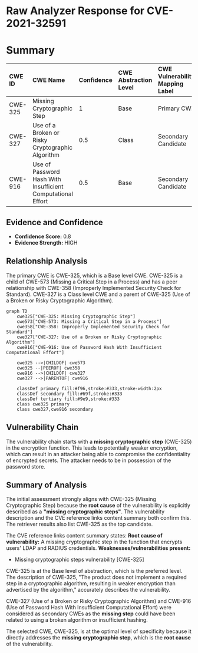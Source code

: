 # Raw Analyzer Response for CVE-2021-32591

# Summary
| CWE ID  | CWE Name                                                     | Confidence | CWE Abstraction Level | CWE Vulnerability Mapping Label | CWE-Vulnerability Mapping Notes |
| :-------- | :----------------------------------------------------------- | :--------- | :---------------------- | :------------------------------ | :---------------------------- |
| CWE-325 | Missing Cryptographic Step                                   | 1          | Base                    | Primary CWE                     | Allowed                       |
| CWE-327 | Use of a Broken or Risky Cryptographic Algorithm             | 0.5        | Class                   | Secondary Candidate             | Allowed-with-Review         |
| CWE-916 | Use of Password Hash With Insufficient Computational Effort | 0.5        | Base                    | Secondary Candidate             | Allowed                       |

## Evidence and Confidence

*   **Confidence Score:** 0.8
*   **Evidence Strength:** HIGH

## Relationship Analysis
The primary CWE is CWE-325, which is a Base level CWE. CWE-325 is a child of CWE-573 (Missing a Critical Step in a Process) and has a peer relationship with CWE-358 (Improperly Implemented Security Check for Standard). CWE-327 is a Class level CWE and a parent of CWE-325 (Use of a Broken or Risky Cryptographic Algorithm).

```mermaid
graph TD
    cwe325["CWE-325: Missing Cryptographic Step"]
    cwe573["CWE-573: Missing a Critical Step in a Process"]
    cwe358["CWE-358: Improperly Implemented Security Check for Standard"]
    cwe327["CWE-327: Use of a Broken or Risky Cryptographic Algorithm"]
    cwe916["CWE-916: Use of Password Hash With Insufficient Computational Effort"]
    
    cwe325 -->|CHILDOF| cwe573
    cwe325 --|PEEROF| cwe358
    cwe916 -->|CHILDOF| cwe327
    cwe327 -->|PARENTOF| cwe916
    
    classDef primary fill:#f96,stroke:#333,stroke-width:2px
    classDef secondary fill:#69f,stroke:#333
    classDef tertiary fill:#9e9,stroke:#333
    class cwe325 primary
    class cwe327,cwe916 secondary
```

## Vulnerability Chain
The vulnerability chain starts with a **missing cryptographic step** (CWE-325) in the encryption function. This leads to potentially weaker encryption, which can result in an attacker being able to compromise the confidentiality of encrypted secrets. The attacker needs to be in possession of the password store.

## Summary of Analysis
The initial assessment strongly aligns with CWE-325 (Missing Cryptographic Step) because the **root cause** of the vulnerability is explicitly described as a **"missing cryptographic steps"**. The vulnerability description and the CVE reference links content summary both confirm this. The retriever results also list CWE-325 as the top candidate.

The CVE reference links content summary states:
**Root cause of vulnerability:**
A missing cryptographic step in the function that encrypts users' LDAP and RADIUS credentials.
**Weaknesses/vulnerabilities present:**
- Missing cryptographic steps vulnerability [CWE-325]

CWE-325 is at the Base level of abstraction, which is the preferred level. The description of CWE-325, "The product does not implement a required step in a cryptographic algorithm, resulting in weaker encryption than advertised by the algorithm," accurately describes the vulnerability.

CWE-327 (Use of a Broken or Risky Cryptographic Algorithm) and CWE-916 (Use of Password Hash With Insufficient Computational Effort) were considered as secondary CWEs as the **missing step** could have been related to using a broken algorithm or insufficient hashing.

The selected CWE, CWE-325, is at the optimal level of specificity because it directly addresses the **missing cryptographic step**, which is the **root cause** of the vulnerability.